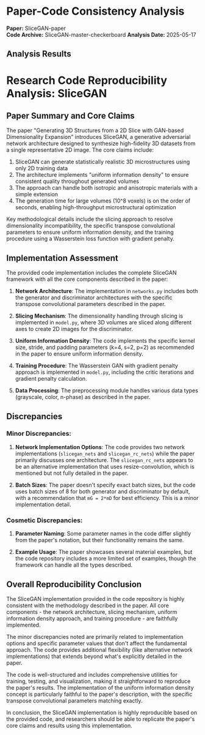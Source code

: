 # Paper-Code Consistency Analysis

**Paper:** SliceGAN-paper  
**Code Archive:** SliceGAN-master-checkerboard
**Analysis Date:** 2025-05-17

## Analysis Results

# Research Code Reproducibility Analysis: SliceGAN

## Paper Summary and Core Claims

The paper "Generating 3D Structures from a 2D Slice with GAN-based Dimensionality Expansion" introduces SliceGAN, a generative adversarial network architecture designed to synthesize high-fidelity 3D datasets from a single representative 2D image. The core claims include:

1. SliceGAN can generate statistically realistic 3D microstructures using only 2D training data
2. The architecture implements "uniform information density" to ensure consistent quality throughout generated volumes
3. The approach can handle both isotropic and anisotropic materials with a simple extension
4. The generation time for large volumes (10^8 voxels) is on the order of seconds, enabling high-throughput microstructural optimization

Key methodological details include the slicing approach to resolve dimensionality incompatibility, the specific transpose convolutional parameters to ensure uniform information density, and the training procedure using a Wasserstein loss function with gradient penalty.

## Implementation Assessment

The provided code implementation includes the complete SliceGAN framework with all the core components described in the paper:

1. **Network Architecture**: The implementation in `networks.py` includes both the generator and discriminator architectures with the specific transpose convolutional parameters described in the paper.

2. **Slicing Mechanism**: The dimensionality handling through slicing is implemented in `model.py`, where 3D volumes are sliced along different axes to create 2D images for the discriminator.

3. **Uniform Information Density**: The code implements the specific kernel size, stride, and padding parameters (k=4, s=2, p=2) as recommended in the paper to ensure uniform information density.

4. **Training Procedure**: The Wasserstein GAN with gradient penalty approach is implemented in `model.py`, including the critic iterations and gradient penalty calculation.

5. **Data Processing**: The preprocessing module handles various data types (grayscale, color, n-phase) as described in the paper.

## Discrepancies

### Minor Discrepancies:

1. **Network Implementation Options**: The code provides two network implementations (`slicegan_nets` and `slicegan_rc_nets`) while the paper primarily discusses one architecture. The `slicegan_rc_nets` appears to be an alternative implementation that uses resize-convolution, which is mentioned but not fully detailed in the paper.

2. **Batch Sizes**: The paper doesn't specify exact batch sizes, but the code uses batch sizes of 8 for both generator and discriminator by default, with a recommendation that `mG = 2*mD` for best efficiency. This is a minor implementation detail.

### Cosmetic Discrepancies:

1. **Parameter Naming**: Some parameter names in the code differ slightly from the paper's notation, but their functionality remains the same.

2. **Example Usage**: The paper showcases several material examples, but the code repository includes a more limited set of examples, though the framework can handle all the types described.

## Overall Reproducibility Conclusion

The SliceGAN implementation provided in the code repository is highly consistent with the methodology described in the paper. All core components - the network architecture, slicing mechanism, uniform information density approach, and training procedure - are faithfully implemented.

The minor discrepancies noted are primarily related to implementation options and specific parameter values that don't affect the fundamental approach. The code provides additional flexibility (like alternative network implementations) that extends beyond what's explicitly detailed in the paper.

The code is well-structured and includes comprehensive utilities for training, testing, and visualization, making it straightforward to reproduce the paper's results. The implementation of the uniform information density concept is particularly faithful to the paper's description, with the specific transpose convolutional parameters matching exactly.

In conclusion, the SliceGAN implementation is highly reproducible based on the provided code, and researchers should be able to replicate the paper's core claims and results using this implementation.